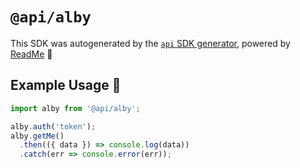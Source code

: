 # `@api/alby`

This SDK was autogenerated by the [`api` SDK generator](https://api.readme.dev), powered by [ReadMe](https://readme.com) 🦉

## Example Usage 🚀

```js
import alby from '@api/alby';

alby.auth('token');
alby.getMe()
  .then(({ data }) => console.log(data))
  .catch(err => console.error(err));
```

<!---

Here's some additional info about the generated SDK:

`api` version: 7.0.0-mock
Generated at 2023-10-25T00:00:00.000Z

--->
